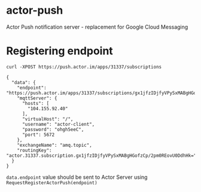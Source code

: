 # actor-push
Actor Push notification server - replacement for Google Cloud Messaging

# Registering endpoint

```
curl -XPOST https://push.actor.im/apps/31337/subscriptions

{
  "data": {
    "endpoint": "https://push.actor.im/apps/31337/subscriptions/gx1jfzIDjfyVPySxMABgHGofzCp%2F2pm0REovU0DdhHk%3D",
    "mqttServer": {
      "hosts": [
        "104.155.92.40"
      ],
      "virtualHost": "/",
      "username": "actor-client",
      "password": "ohgh5eeC",
      "port": 5672
    },
    "exchangeName": "amq.topic",
    "routingKey": "actor.31337.subscription.gx1jfzIDjfyVPySxMABgHGofzCp/2pm0REovU0DdhHk="
  }
}
```

`data.endpoint` value should be sent to Actor Server using `RequestRegisterActorPush(endpoint)`
